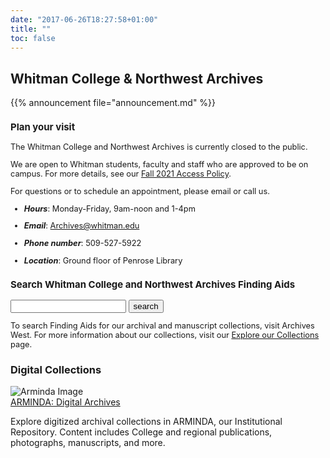 ```yaml
---
date: "2017-06-26T18:27:58+01:00"
title: ""
toc: false
---
```

<div class="top-section-main">


<div class="splash-title">
<h2 style="font:3rem;font-weight: bold;">Whitman College & Northwest Archives</h2>
</div>

<div id="announcement">{{% announcement file="announcement.md" %}}</div>

</div>

<div class="second-section-main">
<div class="bootstrap-wrapper">
<div class="container-fluid">
<div class="row">
    <div class="col-lg-4 col-md-6 col-sm-12 col-xs-12">
    <div class="card"  style="font-size:0.8rem">
    <h3 class="center">Plan your visit</h3>
     <p>The Whitman College and Northwest Archives is currently closed to the public.</p>
     <p>We are open to Whitman students, faculty and staff who are approved to be on campus. For more details, see our <a href="/archives/access-policy">Fall 2021 Access Policy</a>.</p>
     
   For questions or to schedule an appointment, please email or call us.
  
  - ***Hours***: Monday-Friday, 9am-noon and 1-4pm
  - ***Email***: Archives@whitman.edu 
  - ***Phone number***: 509-527-5922
  - ***Location***: Ground floor of Penrose Library

 
    </div>
    </div>
    <div class="col-lg-4 col-md-6 col-sm-12 col-xs-12">
    <div class="card" style="font-size:0.8rem">
    <h3 class="center">Search Whitman College and Northwest Archives Finding Aids</h3>
     <form action="https://nwda-db.orbiscascade.org/search.php" method="get" target="_blank"><input id="searchValue" name="q" type="text" class="form-control no-up-margin"> <input id="searchSubmit" class="btn" type="submit" value="search"> <input id="r" name="r" type="hidden" value="waww"> </form>
     <p style="margin-top:0.5rem">To search Finding Aids for our archival and manuscript collections, visit Archives West. For more information about our collections, visit our <a href="/archives/collection/">Explore our Collections</a> page.</p>
    </div>
    </div>
   <div class="col-lg-4 col-md-6 col-sm-12 col-xs-12">
   <div class="card" style="padding:0">
      <div id="blog-jacket">
       <h3 class="center">Digital Collections</h3>
       <img class="responsive-img" src="" alt="Arminda Image" id="arminda-image" />
      </div>
      <div class="jacket-title">
       <a href="https://arminda.whitman.edu/collections/whitman-college-and-northwest-archives">ARMINDA: Digital Archives</a>
       <p>Explore digitized archival collections in ARMINDA, our Institutional Repository. Content includes College and regional publications, photographs, manuscripts, and more.</p>
      </div>
    </div>
   </div>
  </div>
</div>
</div>
</div>


<script>
var rad=Math.floor((Math.random() * 5) + 1); 
function getRandomInt(max) {
  return Math.floor(Math.random() * Math.floor(max))+1;
}

$(document).ready(function(){

	//background img
	$('#arminda-image').attr('src','/images/archive_web/img_0'+getRandomInt(6)+'.jfif');

});
</script>
